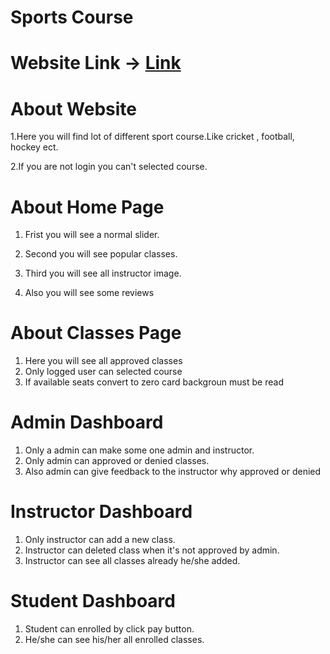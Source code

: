 
# Sports Course

# Website Link -> [Link](https://sports-61576.web.app/)

# About Website
1.Here you will find lot of different sport course.Like cricket , football, hockey ect.

2.If you are not login you can't selected course.

# About Home Page

1. Frist you will see a normal slider.

2. Second you will see popular classes.

3. Third you will see all instructor image.
4. Also you will see some reviews

# About Classes Page
1. Here you will see all approved classes
2. Only logged user can selected course
3. If available seats convert to zero card backgroun must be read

# Admin Dashboard 
1. Only a admin can make some one admin and instructor.
2. Only admin can approved or denied classes.
3. Also admin can give feedback to the instructor why approved or denied

# Instructor Dashboard 
1. Only instructor can add a new class.
2. Instructor can deleted class when it's not approved by admin.
3. Instructor can see all classes already he/she added.

# Student Dashboard
1. Student can enrolled by click pay button.
2. He/she can see his/her all enrolled classes.

